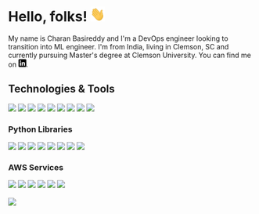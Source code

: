 # Hello, folks! <img src="wave.gif" width="30px" height="30px" />

My name is Charan Basireddy and I'm a DevOps engineer looking to transition into ML engineer. I'm from India, living in Clemson, SC and currently pursuing Master's degree at Clemson University. You can find me on [![Linkedin](linkedin-3-16.png)][2.1].

## Technologies & Tools
![](https://img.shields.io/badge/OS-Linux-informational?style=flat&logo=linux&logoColor=white&color=2bbc8a)
![](https://img.shields.io/badge/Code-Python-informational?style=flat&logo=python&logoColor=white&color=2bbc8a)
![](https://img.shields.io/badge/Code-PHP-informational?style=flat&logo=php&logoColor=white&color=2bbc8a)
![](https://img.shields.io/badge/Shell-Bash-informational?style=flat&logo=gnu-bash&logoColor=white&color=2bbc8a)
![](https://img.shields.io/badge/Tools-Anaconda-informational?style=flat&logo=anaconda&logoColor=white&color=2bbc8a)
![](https://img.shields.io/badge/Tools-MySQL-informational?style=flat&logo=mysql&logoColor=white&color=2bbc8a)
![](https://img.shields.io/badge/Cloud-AWS-informational?style=flat&logo=aws&logoColor=white&color=2bbc8a)
![](https://img.shields.io/badge/Tools-Docker-informational?style=flat&logo=docker&logoColor=white&color=2bbc8a)
![](https://img.shields.io/badge/Tools-GIT-informational?style=flat&logo=git&logoColor=white&color=2bbc8a)

###  Python Libraries
![](https://img.shields.io/badge/DeepLearning-PyTorch-informational?style=flat&logo=pytorch&logoColor=white&color=2bbc8a)
![](https://img.shields.io/badge/DataScience-Numpy-informational?style=flat&logo=numpy&logoColor=white&color=2bbc8a)
![](https://img.shields.io/badge/DataScience-Pandas-informational?style=flat&logo=pandas&logoColor=white&color=2bbc8a)
![](https://img.shields.io/badge/WebFramework-Flask-informational?style=flat&logo=flask&logoColor=white&color=2bbc8a)
![](https://img.shields.io/badge/WebScrap-Requests-informational?style=flat&logo=requests&logoColor=white&color=2bbc8a)
![](https://img.shields.io/badge/Database-SQLAlchemy-informational?style=flat&logo=sqlalchemy&logoColor=white&color=2bbc8a)
![](https://img.shields.io/badge/DeepLearning-Keras-informational?style=flat&logo=keras&logoColor=white&color=2bbc8a)
![](https://img.shields.io/badge/MachineLearning-ScikitLearn-informational?style=flat&logo=scikit-learn&logoColor=white&color=2bbc8a)


### AWS Services
![](https://img.shields.io/badge/Storage-S3-informational?style=flat&logo=s3&logoColor=white&color=2bbc8a)
![](https://img.shields.io/badge/Database-RDS-informational?style=flat&logo=rds&logoColor=white&color=2bbc8a)
![](https://img.shields.io/badge/Routing-LoadBalancer-informational?style=flat&logo=loadbalancer&logoColor=white&color=2bbc8a)
![](https://img.shields.io/badge/Compute-Lambda-informational?style=flat&logo=lambda&logoColor=white&color=2bbc8a)
![](https://img.shields.io/badge/MachineLearning-SageMaker-informational?style=flat&logo=sagemaker&logoColor=white&color=2bbc8a)
![](https://img.shields.io/badge/Compute-EC2-informational?style=flat&logo=ec2&logoColor=white&color=2bbc8a)


<a href="https://github.com/4019charan?tab=repositories">
  <img align="center" src="https://github-readme-stats.vercel.app/api/top-langs/?username=4019charan&hide=java,html,tex&title_color=ffffff&text_color=c9cacc&icon_color=2bbc8a&bg_color=1d1f21&langs_count=6" />


  <!-- links to your social media accounts -->

[1.1]: https://github.com/4019charan
[2.1]: https://www.linkedin.com/in/charan-basireddy-506b1616b/


<!--
**4019charan/4019charan** is a ✨ _special_ ✨ repository because its `README.md` (this file) appears on your GitHub profile.

Here are some ideas to get you started:

- 🔭 I’m currently working on ...
- 🌱 I’m currently learning ...
- 👯 I’m looking to collaborate on ...
- 🤔 I’m looking for help with ...
- 💬 Ask me about ...
- 📫 How to reach me: ...
- 😄 Pronouns: ...
- ⚡ Fun fact: ...
-->
